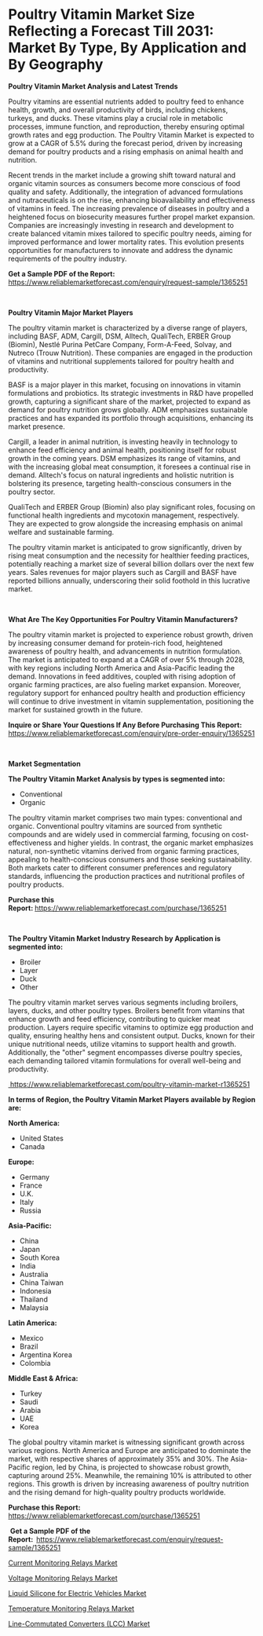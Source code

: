 <p><h1>Poultry Vitamin Market Size Reflecting a Forecast Till 2031: Market By Type, By Application and By Geography</h1></p><p><strong>Poultry Vitamin Market Analysis and Latest Trends</strong></p>
<p><p>Poultry vitamins are essential nutrients added to poultry feed to enhance health, growth, and overall productivity of birds, including chickens, turkeys, and ducks. These vitamins play a crucial role in metabolic processes, immune function, and reproduction, thereby ensuring optimal growth rates and egg production. The Poultry Vitamin Market is expected to grow at a CAGR of 5.5% during the forecast period, driven by increasing demand for poultry products and a rising emphasis on animal health and nutrition.</p><p>Recent trends in the market include a growing shift toward natural and organic vitamin sources as consumers become more conscious of food quality and safety. Additionally, the integration of advanced formulations and nutraceuticals is on the rise, enhancing bioavailability and effectiveness of vitamins in feed. The increasing prevalence of diseases in poultry and a heightened focus on biosecurity measures further propel market expansion. Companies are increasingly investing in research and development to create balanced vitamin mixes tailored to specific poultry needs, aiming for improved performance and lower mortality rates. This evolution presents opportunities for manufacturers to innovate and address the dynamic requirements of the poultry industry.</p></p>
<p><strong>Get a Sample PDF of the Report:&nbsp;</strong> <a href="https://www.reliablemarketforecast.com/enquiry/request-sample/1365251?utm_campaign=1130&utm_medium=2&utm_source=Github&utm_content=ia&utm_term=06122024&utm_id=poultry-vitamin">https://www.reliablemarketforecast.com/enquiry/request-sample/1365251</a></p>
<p>&nbsp;</p>
<p><strong>Poultry Vitamin Major Market Players</strong></p>
<p><p>The poultry vitamin market is characterized by a diverse range of players, including BASF, ADM, Cargill, DSM, Alltech, QualiTech, ERBER Group (Biomin), Nestlé Purina PetCare Company, Form-A-Feed, Solvay, and Nutreco (Trouw Nutrition). These companies are engaged in the production of vitamins and nutritional supplements tailored for poultry health and productivity.</p><p>BASF is a major player in this market, focusing on innovations in vitamin formulations and probiotics. Its strategic investments in R&D have propelled growth, capturing a significant share of the market, projected to expand as demand for poultry nutrition grows globally. ADM emphasizes sustainable practices and has expanded its portfolio through acquisitions, enhancing its market presence.</p><p>Cargill, a leader in animal nutrition, is investing heavily in technology to enhance feed efficiency and animal health, positioning itself for robust growth in the coming years. DSM emphasizes its range of vitamins, and with the increasing global meat consumption, it foresees a continual rise in demand. Alltech's focus on natural ingredients and holistic nutrition is bolstering its presence, targeting health-conscious consumers in the poultry sector.</p><p>QualiTech and ERBER Group (Biomin) also play significant roles, focusing on functional health ingredients and mycotoxin management, respectively. They are expected to grow alongside the increasing emphasis on animal welfare and sustainable farming.</p><p>The poultry vitamin market is anticipated to grow significantly, driven by rising meat consumption and the necessity for healthier feeding practices, potentially reaching a market size of several billion dollars over the next few years. Sales revenues for major players such as Cargill and BASF have reported billions annually, underscoring their solid foothold in this lucrative market.</p></p>
<p>&nbsp;</p>
<p><strong>What Are The Key Opportunities For Poultry Vitamin Manufacturers?</strong></p>
<p><p>The poultry vitamin market is projected to experience robust growth, driven by increasing consumer demand for protein-rich food, heightened awareness of poultry health, and advancements in nutrition formulation. The market is anticipated to expand at a CAGR of over 5% through 2028, with key regions including North America and Asia-Pacific leading the demand. Innovations in feed additives, coupled with rising adoption of organic farming practices, are also fueling market expansion. Moreover, regulatory support for enhanced poultry health and production efficiency will continue to drive investment in vitamin supplementation, positioning the market for sustained growth in the future.</p></p>
<p><strong>Inquire or Share Your Questions If Any Before Purchasing This Report:</strong> <a href="https://www.reliablemarketforecast.com/enquiry/pre-order-enquiry/1365251?utm_campaign=1130&utm_medium=2&utm_source=Github&utm_content=ia&utm_term=06122024&utm_id=poultry-vitamin">https://www.reliablemarketforecast.com/enquiry/pre-order-enquiry/1365251</a></p>
<p>&nbsp;</p>
<p><strong>Market Segmentation</strong></p>
<p><strong>The Poultry Vitamin Market Analysis by types is segmented into:</strong></p>
<p><ul><li>Conventional</li><li>Organic</li></ul></p>
<p><p>The poultry vitamin market comprises two main types: conventional and organic. Conventional poultry vitamins are sourced from synthetic compounds and are widely used in commercial farming, focusing on cost-effectiveness and higher yields. In contrast, the organic market emphasizes natural, non-synthetic vitamins derived from organic farming practices, appealing to health-conscious consumers and those seeking sustainability. Both markets cater to different consumer preferences and regulatory standards, influencing the production practices and nutritional profiles of poultry products.</p></p>
<p><strong>Purchase this Report:&nbsp;</strong><a href="https://www.reliablemarketforecast.com/purchase/1365251?utm_campaign=1130&utm_medium=2&utm_source=Github&utm_content=ia&utm_term=06122024&utm_id=poultry-vitamin">https://www.reliablemarketforecast.com/purchase/1365251</a></p>
<p>&nbsp;</p>
<p><strong>The Poultry Vitamin Market Industry Research by Application is segmented into:</strong></p>
<p><ul><li>Broiler</li><li>Layer</li><li>Duck</li><li>Other</li></ul></p>
<p><p>The poultry vitamin market serves various segments including broilers, layers, ducks, and other poultry types. Broilers benefit from vitamins that enhance growth and feed efficiency, contributing to quicker meat production. Layers require specific vitamins to optimize egg production and quality, ensuring healthy hens and consistent output. Ducks, known for their unique nutritional needs, utilize vitamins to support health and growth. Additionally, the "other" segment encompasses diverse poultry species, each demanding tailored vitamin formulations for overall well-being and productivity.</p></p>
<p><a href="https://www.reliablemarketforecast.com/poultry-vitamin-market-r1365251?utm_campaign=1130&utm_medium=2&utm_source=Github&utm_content=ia&utm_term=06122024&utm_id=poultry-vitamin">&nbsp;https://www.reliablemarketforecast.com/poultry-vitamin-market-r1365251</a></p>
<p><strong>In terms of Region, the Poultry Vitamin Market Players available by Region are:</strong></p>
<p>
    <p> <strong> North America: </strong>
        <ul>
            <li>United States</li>
            <li>Canada</li>
        </ul>
        </p> 
    <p> <strong> Europe: </strong>
        <ul>
            <li>Germany</li>
            <li>France</li>
            <li>U.K.</li>
            <li>Italy</li>
            <li>Russia</li>
        </ul>
        </p> 
    <p> <strong> Asia-Pacific: </strong>
        <ul>
            <li>China</li>
            <li>Japan</li>
            <li>South Korea</li>
            <li>India</li>
            <li>Australia</li>
            <li>China Taiwan</li>
            <li>Indonesia</li>
            <li>Thailand</li>
            <li>Malaysia</li>
        </ul>
        </p> 
    <p> <strong> Latin America: </strong>
        <ul>
            <li>Mexico</li>
            <li>Brazil</li>
            <li>Argentina Korea</li>
            <li>Colombia</li>
        </ul>
        </p> 
    <p> <strong> Middle East & Africa: </strong>
        <ul>
            <li>Turkey</li>
            <li>Saudi</li>
            <li>Arabia</li>
            <li>UAE</li>
            <li>Korea</li>
        </ul>
    </p>
    </p>
<p><p>The global poultry vitamin market is witnessing significant growth across various regions. North America and Europe are anticipated to dominate the market, with respective shares of approximately 35% and 30%. The Asia-Pacific region, led by China, is projected to showcase robust growth, capturing around 25%. Meanwhile, the remaining 10% is attributed to other regions. This growth is driven by increasing awareness of poultry nutrition and the rising demand for high-quality poultry products worldwide.</p></p>
<p><strong>Purchase this Report: </strong><a href="https://www.reliablemarketforecast.com/purchase/1365251?utm_campaign=1130&utm_medium=2&utm_source=Github&utm_content=ia&utm_term=06122024&utm_id=poultry-vitamin">https://www.reliablemarketforecast.com/purchase/1365251</a></p>
<p>&nbsp;<strong>Get a Sample PDF of the Report:&nbsp;&nbsp;</strong><a href="https://www.reliablemarketforecast.com/enquiry/request-sample/1365251?utm_campaign=1130&utm_medium=2&utm_source=Github&utm_content=ia&utm_term=06122024&utm_id=poultry-vitamin">https://www.reliablemarketforecast.com/enquiry/request-sample/1365251</a></p>
<p><strong></strong></p>
<p><p><a href="https://www.linkedin.com/pulse/comprehensive-evaluation-sustainability-current-monitoring-9vtzf?utm_campaign=1130&utm_medium=2&utm_source=Github&utm_content=ia&utm_term=06122024&utm_id=poultry-vitamin">Current Monitoring Relays Market</a></p><p><a href="https://www.linkedin.com/pulse/industry-strategies-opportunities-voltage-monitoring-relays-ro5ef?utm_campaign=1130&utm_medium=2&utm_source=Github&utm_content=ia&utm_term=06122024&utm_id=poultry-vitamin">Voltage Monitoring Relays Market</a></p><p><a href="https://issuu.com/reportprime-2/docs/liquid-silicone-for-electric-vehicles-market-size-?utm_campaign=1130&utm_medium=2&utm_source=Github&utm_content=ia&utm_term=06122024&utm_id=poultry-vitamin">Liquid Silicone for Electric Vehicles Market</a></p><p><a href="https://www.linkedin.com/pulse/global-temperature-monitoring-relays-market-overview-2024-2031-1yrlf?utm_campaign=1130&utm_medium=2&utm_source=Github&utm_content=ia&utm_term=06122024&utm_id=poultry-vitamin">Temperature Monitoring Relays Market</a></p><p><a href="https://issuu.com/reportprime-2/docs/line-commutated-converters-lcc-market-size-2030.pp?utm_campaign=1130&utm_medium=2&utm_source=Github&utm_content=ia&utm_term=06122024&utm_id=poultry-vitamin">Line-Commutated Converters (LCC) Market</a></p></p>